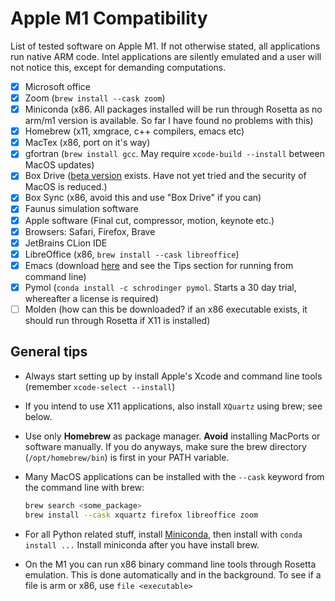 # Apple M1 Compatibility

List of tested software on Apple M1. If not otherwise stated, all applications run native ARM code. Intel applications are silently emulated and a user will not notice this, except for demanding computations.

- [x] Microsoft office
- [x] Zoom (`brew install --cask zoom`)
- [x] Miniconda (x86. All packages installed will be run through Rosetta as no arm/m1 version is available. So far I have found no problems with this)
- [x] Homebrew (x11, xmgrace, c++ compilers, emacs etc)
- [x] MacTex (x86, port on it's way)
- [x] gfortran (`brew install gcc`. May require `xcode-build --install` between MacOS updates)
- [x] Box Drive ([beta version](https://support.box.com/hc/en-us/community/posts/360051416514/comments/1500000521902) exists. Have not yet tried and the security of MacOS is reduced.)
- [x] Box Sync (x86, avoid this and use "Box Drive" if you can)
- [x] Faunus simulation software
- [x] Apple software (Final cut, compressor, motion, keynote etc.)
- [x] Browsers: Safari, Firefox, Brave
- [x] JetBrains CLion IDE
- [x] LibreOffice (x86, `brew install --cask libreoffice`)
- [x] Emacs (download [here](https://emacsformacosx.com/tips) and see the Tips section for running from command line)
- [x] Pymol (`conda install -c schrodinger pymol`. Starts a 30 day trial, whereafter a license is required)
- [ ] Molden (how can this be downloaded? if an x86 executable exists, it should run through Rosetta if X11 is installed)

## General tips

- Always start setting up by install Apple's Xcode and command line tools (remember `xcode-select --install`)

- If you intend to use X11 applications, also install `XQuartz` using brew; see below.

- Use only **Homebrew** as package manager. **Avoid** installing MacPorts or software manually. If you do anyways, make sure
the brew directory (`/opt/homebrew/bin`) is first in your PATH variable.

- Many MacOS applications can be installed with the `--cask` keyword from the command line with brew:
  ~~~ bash
  brew search <some_package>
  brew install --cask xquartz firefox libreoffice zoom
  ~~~

- For all Python related stuff, install [Miniconda](https://conda.io/en/master/miniconda.html), then install with `conda install ...`
  Install miniconda after you have install brew.

- On the M1 you can run x86 binary command line tools through Rosetta emulation. This is done automatically and in the background.
  To see if a file is arm or x86, use `file <executable>`


